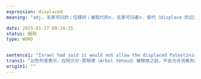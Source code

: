 ```yaml
---
expression: displaced
meaning: "adj. 无家可归的；位移的；被取代的n. 无家可归者v. 取代（displace 的过去分词）；移动……的位置；撤换"

date: 2025-01-27 09:14:15
status: 眼熟
type: WORD


sentence1: "Israel had said it would not allow the displaced Palestinians back until Arbel Yehoud, whom it had expected to be released on Saturday, was freed."
trans1: "以色列曾表示，在阿贝尔·耶胡德（Arbel Yehoud）被释放之前，不会允许流离失所的巴勒斯坦人返回。以色列原本预计耶胡德将于周六获释。"
origin1: ""
---
```

